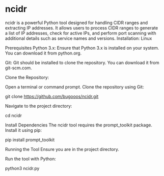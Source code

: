 # ncidr
ncidr is a powerful Python tool designed for handling CIDR ranges and extracting IP addresses. It allows users to process CIDR ranges to generate a list of IP addresses, check for active IPs, and perform port scanning with additional details such as service names and versions.
Installation: Linux

Prerequisites
Python 3.x: Ensure that Python 3.x is installed on your system. You can download it from python.org.

Git: Git should be installed to clone the repository. You can download it from git-scm.com.

Clone the Repository:

Open a terminal or command prompt.
Clone the repository using Git:

git clone https://github.com/bugooos/ncidr.git

Navigate to the project directory:

cd ncidr

Install Dependencies
The ncidr tool requires the prompt_toolkit package. Install it using pip:

pip install prompt_toolkit

Running the Tool
Ensure you are in the project directory.

Run the tool with Python:

python3 ncidr.py
